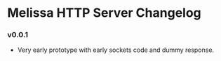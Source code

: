 # Melissa HTTP Server Changelog

### v0.0.1
- Very early prototype with early sockets code and dummy response.